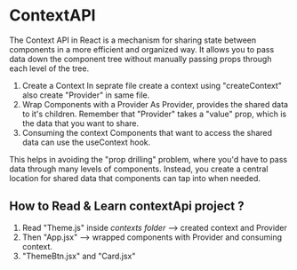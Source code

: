 # ContextAPI

 The Context API in React is a mechanism for sharing state between components in a more efficient and organized way. It allows you to pass data down the component tree without manually passing props through each level of the tree.

 1. Create a Context 
    In seprate file create a context using "createContext" also create "Provider" in same file.
 2. Wrap Components with a Provider
    As Provider, provides the shared data to it's children. Remember that "Provider" takes a "value" prop, which is the data that you want to share.
 3. Consuming the context
    Components that want to access the shared data can use the useContext hook.        

 This helps in avoiding the "prop drilling" problem, where you'd have to pass data through many levels of components. Instead, you create a central location for shared data that components can tap into when needed.


 ## How to Read & Learn contextApi project ?
  1. Read "Theme.js" inside *contexts folder* --> created context and Provider
  2. Then "App.jsx" --> wrapped components with Provider and consuming context.
  3. "ThemeBtn.jsx" and "Card.jsx"